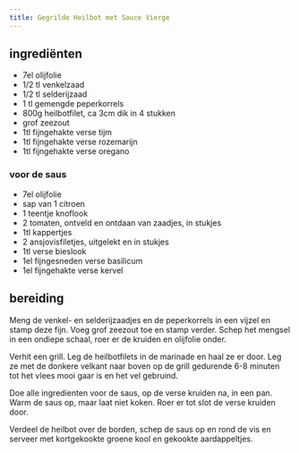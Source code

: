 ```yaml
---
title: Gegrilde Heilbot met Sauce Vierge
---
```


## ingrediënten

* 7el olijfolie
* 1/2 tl venkelzaad
* 1/2 tl selderijzaad
* 1 tl gemengde peperkorrels
* 800g heilbotfilet, ca 3cm dik in 4 stukken
* grof zeezout
* 1tl fijngehakte verse tijm
* 1tl fijngehakte verse rozemarijn
* 1tl fijngehakte verse oregano

### voor de saus
* 7el olijfolie
* sap van 1 citroen
* 1 teentje knoflook
* 2 tomaten, ontveld en ontdaan van zaadjes, in stukjes
* 1tl kappertjes
* 2 ansjovisfiletjes, uitgelekt en in stukjes
* 1tl verse bieslook
* 1el fijngesneden verse basilicum
* 1el fijngehakte verse kervel

## bereiding
Meng de venkel- en selderijzaadjes en de peperkorrels in een vijzel en stamp deze fijn. Voeg grof zeezout toe en stamp verder. Schep het mengsel in een ondiepe schaal, roer er de kruiden en olijfolie onder.

Verhit een grill. Leg de heilbotfilets in de marinade en haal ze er door. Leg ze met de donkere velkant naar boven op de grill gedurende 6-8 minuten tot het vlees mooi gaar is en het vel gebruind.

Doe alle ingredienten voor de saus, op de verse kruiden na, in een pan. Warm de saus op, maar laat niet koken. Roer er tot slot de verse kruiden door.

Verdeel de heilbot over de borden, schep de saus op en rond de vis en serveer met kortgekookte groene kool en gekookte aardappeltjes.


